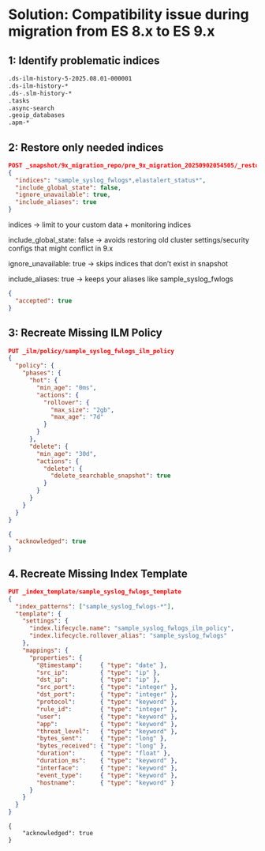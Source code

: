 # Solution: Compatibility issue during migration from ES 8.x to ES 9.x

## 1: Identify problematic indices
```txt
.ds-ilm-history-5-2025.08.01-000001
.ds-ilm-history-*
.ds-.slm-history-*
.tasks
.async-search
.geoip_databases
.apm-*
```

## 2: Restore only needed indices
```json
POST _snapshot/9x_migration_repo/pre_9x_migration_20250902054505/_restore
{
  "indices": "sample_syslog_fwlogs*,elastalert_status*",
  "include_global_state": false,
  "ignore_unavailable": true,
  "include_aliases": true
}
```
indices → limit to your custom data + monitoring indices

include_global_state: false → avoids restoring old cluster settings/security configs that might conflict in 9.x

ignore_unavailable: true → skips indices that don’t exist in snapshot

include_aliases: true → keeps your aliases like sample_syslog_fwlogs

```json
{
  "accepted": true
}
```

## 3: Recreate Missing ILM Policy

```json
PUT _ilm/policy/sample_syslog_fwlogs_ilm_policy
{
  "policy": {
    "phases": {
      "hot": {
        "min_age": "0ms",
        "actions": {
          "rollover": {
            "max_size": "2gb",
            "max_age": "7d"
          }
        }
      },
      "delete": {
        "min_age": "30d",
        "actions": {
          "delete": {
            "delete_searchable_snapshot": true
          }
        }
      }
    }
  }
}
```

```json 
{
  "acknowledged": true
}
```

## 4. Recreate Missing Index Template

```json
PUT _index_template/sample_syslog_fwlogs_template
{
  "index_patterns": ["sample_syslog_fwlogs-*"],
  "template": {
    "settings": {
      "index.lifecycle.name": "sample_syslog_fwlogs_ilm_policy",
      "index.lifecycle.rollover_alias": "sample_syslog_fwlogs"
    },
    "mappings": {
      "properties": {
        "@timestamp":     { "type": "date" },
        "src_ip":         { "type": "ip" },
        "dst_ip":         { "type": "ip" },
        "src_port":       { "type": "integer" },
        "dst_port":       { "type": "integer" },
        "protocol":       { "type": "keyword" },
        "rule_id":        { "type": "integer" },
        "user":           { "type": "keyword" },
        "app":            { "type": "keyword" },
        "threat_level":   { "type": "keyword" },
        "bytes_sent":     { "type": "long" },
        "bytes_received": { "type": "long" },
        "duration":       { "type": "float" },
        "duration_ms":    { "type": "keyword" },
        "interface":      { "type": "keyword" },
        "event_type":     { "type": "keyword" },
        "hostname":       { "type": "keyword" }
      }
    }
  }
}
```

```josn
{
    "acknowledged": true
}